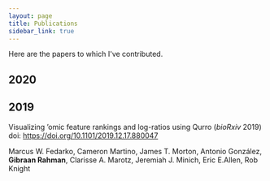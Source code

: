 ```yaml
---
layout: page
title: Publications
sidebar_link: true
---
```


Here are the papers to which I've contributed.

## 2020

## 2019

Visualizing ’omic feature rankings and log-ratios using Qurro (*bioRxiv* 2019) doi: <https://doi.org/10.1101/2019.12.17.880047>

Marcus W. Fedarko, Cameron Martino, James T. Morton, Antonio González, **Gibraan Rahman**, Clarisse A. Marotz, Jeremiah J. Minich, Eric E.Allen, Rob Knight

